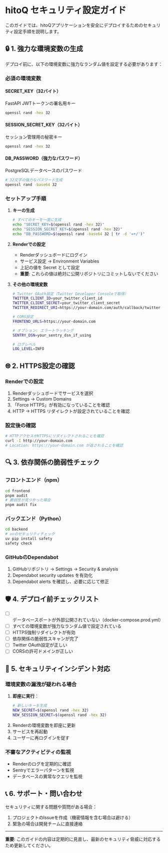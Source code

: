 # hitoQ セキュリティ設定ガイド

このガイドでは、hitoQアプリケーションを安全にデプロイするためのセキュリティ設定手順を説明します。

## 🔒 1. 強力な環境変数の生成

デプロイ前に、以下の環境変数に強力なランダム値を設定する必要があります：

### 必須の環境変数

#### SECRET_KEY（32バイト）

FastAPI JWTトークンの署名用キー

```bash
openssl rand -hex 32
```

#### SESSION_SECRET_KEY（32バイト）

セッション管理用の秘密キー

```bash
openssl rand -hex 32
```

#### DB_PASSWORD（強力なパスワード）

PostgreSQLデータベースのパスワード

```bash
# 32文字の強力なパスワード生成
openssl rand -base64 32
```

### セットアップ手順

1. **キーの生成**

   ```bash
   # すべてのキーを一度に生成
   echo "SECRET_KEY=$(openssl rand -hex 32)"
   echo "SESSION_SECRET_KEY=$(openssl rand -hex 32)"
   echo "DB_PASSWORD=$(openssl rand -base64 32 | tr -d '=+/')"
   ```

2. **Renderでの設定**
   - Renderダッシュボードにログイン
   - サービス設定 → Environment Variables
   - 上記の値を Secret として設定
   - **重要**: これらの値は絶対に公開リポジトリにコミットしないでください

3. **その他の環境変数**

   ```bash
   # Twitter OAuth設定（Twitter Developer Consoleで取得）
   TWITTER_CLIENT_ID=your_twitter_client_id
   TWITTER_CLIENT_SECRET=your_twitter_client_secret
   TWITTER_REDIRECT_URI=https://your-domain.com/auth/callback/twitter

   # CORS設定
   FRONTEND_URLS=https://your-domain.com

   # オプション: エラートラッキング
   SENTRY_DSN=your_sentry_dsn_if_using

   # ログレベル
   LOG_LEVEL=INFO
   ```

## 🌐 2. HTTPS設定の確認

### Renderでの設定

1. Renderダッシュボードでサービスを選択
2. Settings → Custom Domains
3. 「Force HTTPS」が有効になっていることを確認
4. HTTP → HTTPS リダイレクトが設定されていることを確認

### 設定後の確認

```bash
# HTTPアクセスがHTTPSにリダイレクトされることを確認
curl -I http://your-domain.com
# Location: https://your-domain.com が返されることを確認
```

## 🔍 3. 依存関係の脆弱性チェック

### フロントエンド（npm）

```bash
cd frontend
pnpm audit
# 脆弱性が見つかった場合
pnpm audit fix
```

### バックエンド（Python）

```bash
cd backend
# uvのセキュリティチェック
uv pip install safety
safety check
```

### GitHubのDependabot

1. GitHubリポジトリ → Settings → Security & analysis
2. Dependabot security updates を有効化
3. Dependabot alerts を確認し、必要に応じて修正

## 🛡️ 4. デプロイ前チェックリスト

- [ ] データベースポートが外部公開されていない（docker-compose.prod.yml）
- [ ] すべての環境変数が強力なランダム値で設定されている
- [ ] HTTPS強制リダイレクトが有効
- [ ] 依存関係の脆弱性スキャンが完了
- [ ] Twitter OAuth設定が正しい
- [ ] CORSの許可ドメインが正しい

## 🚨 5. セキュリティインシデント対応

### 環境変数の漏洩が疑われる場合

1. **即座に実行**：
   ```bash
   # 新しいキーを生成
   NEW_SECRET=$(openssl rand -hex 32)
   NEW_SESSION_SECRET=$(openssl rand -hex 32)
   ```
2. Renderの環境変数を即座に更新
3. サービスを再起動
4. ユーザーに再ログインを促す

### 不審なアクティビティの監視

- Renderのログを定期的に確認
- Sentryでエラーパターンを監視
- データベースの異常なクエリを監視

## 📞 6. サポート・問い合わせ

セキュリティに関する問題や質問がある場合：

1. プロジェクトのIssueを作成（機密情報を含む場合は避ける）
2. 緊急の場合は開発チームに直接連絡

---

**重要**: このガイドの内容は定期的に見直し、最新のセキュリティ脅威に対応するため更新してください。
